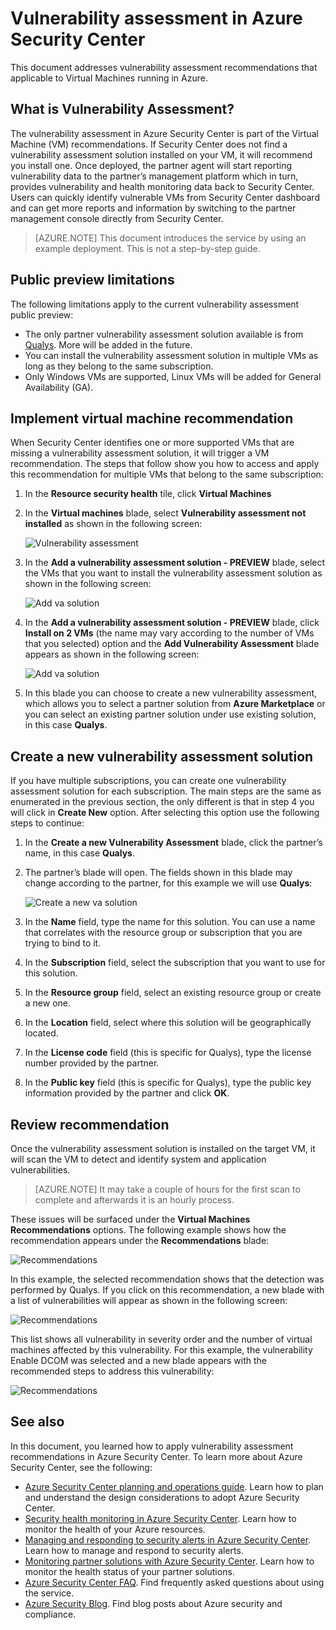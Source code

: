 <properties
   pageTitle="Vulnerability assessment in Azure Security Center | Microsoft Azure"
   description="This document addresses recommendations in Azure Security Center that help you protect your virtual machines by installing a vulnerability assessment solution."
   services="security-center"
   documentationCenter="na"
   authors="YuriDio"
   manager="swadhwa"
   editor=""/>

<tags
   ms.service="security-center"
   ms.devlang="na"
   ms.topic="hero-article"
   ms.tgt_pltfrm="na"
   ms.workload="na"
   ms.date="09/22/2016"
   ms.author="yurid"/>

# Vulnerability assessment in Azure Security Center
This document addresses vulnerability assessment recommendations that applicable to Virtual Machines running in Azure.

## What is Vulnerability Assessment?

The vulnerability assessment in Azure Security Center is part of the Virtual Machine (VM) recommendations. If Security Center does not find a vulnerability assessment solution installed on your VM, it will recommend you install one. Once deployed, the partner agent will start reporting vulnerability data to the partner’s management platform which in turn, provides vulnerability and health monitoring data back to Security Center. Users can quickly identify vulnerable VMs from Security Center dashboard and can get more reports and information by switching to the partner management console directly from Security Center.

> [AZURE.NOTE] This document introduces the service by using an example deployment. This is not a step-by-step guide.

## Public preview limitations

The following limitations apply to the current vulnerability assessment public preview:

- The only partner vulnerability assessment solution available is from [Qualys](https://www.qualys.com/lp/azure). More will be added in the future.
- You can install the vulnerability assessment solution in multiple VMs as long as they belong to the same subscription. 
- Only Windows VMs are supported, Linux VMs will be added for General Availability (GA).


## Implement virtual machine recommendation

When Security Center identifies one or more supported VMs that are missing a vulnerability assessment solution, it will trigger a VM recommendation. The steps that follow show you how to access and apply this recommendation for multiple VMs that belong to the same subscription:

1. In the **Resource security health** tile, click **Virtual Machines**
2. In the **Virtual machines** blade, select **Vulnerability assessment not installed** as shown in the following screen:

	![Vulnerability assessment](./media/security-center-vulnerability-assessment-recommendations/security-center-vulnerability-assessment-fig1.png)
 
3. In the **Add a vulnerability assessment solution - PREVIEW** blade, select the VMs that you want to install the vulnerability assessment solution as shown in the following screen:
	
	![Add va solution](./media/security-center-vulnerability-assessment-recommendations/security-center-vulnerability-assessment-fig2.png) 

4. In the **Add a vulnerability assessment solution - PREVIEW** blade, click **Install on 2 VMs** (the name may vary according to the number of VMs that you selected) option and the **Add Vulnerability Assessment** blade appears as shown in the following screen:

	![Add va solution](./media/security-center-vulnerability-assessment-recommendations/security-center-vulnerability-assessment-fig3.png)

5. In this blade you can choose to create a new vulnerability assessment, which allows you to select a partner solution from **Azure Marketplace** or you can select an existing partner solution under use existing solution, in this case **Qualys**.

## Create a new vulnerability assessment solution

If you have multiple subscriptions, you can create one vulnerability assessment solution for each subscription. The main steps are the same as enumerated in the previous section, the only different is that in step 4 you will click in **Create New** option. After selecting this option use the following steps to continue:

1. In the **Create a new Vulnerability Assessment** blade, click the partner’s name, in this case **Qualys**.
2. The partner’s blade will open. The fields shown in this blade may change according to the partner, for this example we will use **Qualys**:

	![Create a new va solution](./media/security-center-vulnerability-assessment-recommendations/security-center-vulnerability-assessment-fig7.png)

3. In the **Name** field, type the name for this solution. You can use a name that correlates with the resource group or subscription that you are trying to bind to it.
4. In the **Subscription** field, select the subscription that you want to use for this solution.
5. In the **Resource group** field, select an existing resource group or create a new one.
6. In the **Location** field, select where this solution will be geographically located.
7. In the **License code** field (this is specific for Qualys), type the license number provided by the partner.
8. In the **Public key** field (this is specific for Qualys), type the public key information provided by the partner and click **OK**.
 
## Review recommendation

Once the vulnerability assessment solution is installed on the target VM, it will scan the VM to detect and identify system and application vulnerabilities. 

> [AZURE.NOTE] It may take a couple of hours for the first scan to complete and afterwards it is an hourly process.

These issues will be surfaced under the **Virtual Machines Recommendations** options. The following example shows how the recommendation appears under the **Recommendations** blade:

![Recommendations](./media/security-center-vulnerability-assessment-recommendations/security-center-vulnerability-assessment-fig4.png)

In this example, the selected recommendation shows that the detection was performed by Qualys. If you click on this recommendation, a new blade with a list of vulnerabilities will appear as shown in the following screen:

![Recommendations](./media/security-center-vulnerability-assessment-recommendations/security-center-vulnerability-assessment-fig5.png)

This list shows all vulnerability in severity order and the number of virtual machines affected by this vulnerability. For this example, the vulnerability Enable DCOM was selected and a new blade appears with the recommended steps to address this vulnerability:

![Recommendations](./media/security-center-vulnerability-assessment-recommendations/security-center-vulnerability-assessment-fig6.png)


## See also

In this document, you learned how to apply vulnerability assessment recommendations in Azure Security Center. To learn more about Azure Security Center, see the following:

- [Azure Security Center planning and operations guide](security-center-planning-and-operations-guide.md). Learn how to plan and understand the design considerations to adopt Azure Security Center.
- [Security health monitoring in Azure Security Center](security-center-monitoring.md). Learn how to monitor the health of your Azure resources.
- [Managing and responding to security alerts in Azure Security Center](security-center-managing-and-responding-alerts.md). Learn how to manage and respond to security alerts.
- [Monitoring partner solutions with Azure Security Center](security-center-partner-solutions.md). Learn how to monitor the health status of your partner solutions.
- [Azure Security Center FAQ](security-center-faq.md). Find frequently asked questions about using the service.
- [Azure Security Blog](http://blogs.msdn.com/b/azuresecurity/). Find blog posts about Azure security and compliance.
